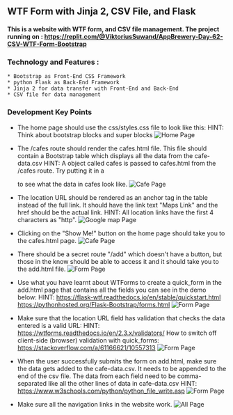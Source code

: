 ## WTF Form with Jinja 2, CSV File, and Flask
#### This is a website with WTF form, and CSV file management. The project running on : https://replit.com/@ViktoriusSuwand/AppBrewery-Day-62-CSV-WTF-Form-Bootstrap

### Technology and Features :
    * Bootstrap as Front-End CSS Framework
    * python Flask as Back-End Framework
    * Jinja 2 for data transfer with Front-End and Back-End
    * CSV file for data management
    
### Development Key Points
- The home page should use the css/styles.css file to look like this:
   HINT: Think about bootstrap blocks and super blocks
   ![Home Page](static/img/1.gif)

* The /cafes route should render the cafes.html file. This file should contain a Bootstrap table which displays all the data from the cafe-data.csv
   HINT: A object called cafes is passed to cafes.html from the /cafes route. Try putting it in a <p> to see what the data in cafes look like.
   ![Cafe Page](static/img/2.gif)

* The location URL should be rendered as an anchor tag <a> in the table instead of the full link.
   It should have the link text "Maps Link" and the href should be the actual link.
   HINT: All location links have the first 4 characters as "http".
   ![Google map Page](static/img/3.gif)

* Clicking on the "Show Me!" button on the home page should take you to the cafes.html page.
   ![Cafe Page](static/img/4.gif)

* There should be a secret route "/add" which doesn't have a button, but those in the know should be able to access it and it should take you to the add.html file.
   ![Form Page](static/img/5.gif)

* Use what you have learnt about WTForms to create a quick_form in the add.html page
   that contains all the fields you can see in the demo below:
   HINT: https://flask-wtf.readthedocs.io/en/stable/quickstart.html
   https://pythonhosted.org/Flask-Bootstrap/forms.html
   ![Form Page](static/img/6.gif)

* Make sure that the location URL field has validation that checks the data entered is a valid URL:
   HINT: https://wtforms.readthedocs.io/en/2.3.x/validators/
   How to switch off client-side (browser) validation with quick_forms:
   https://stackoverflow.com/a/61166621/10557313
   ![Form Page](static/img/7.gif)

* When the user successfully submits the form on add.html, make sure the data gets added to the cafe-data.csv. It needs to be appended to the end of the csv file. The data from each field need to be comma-separated like all the other lines of data in cafe-data.csv
   HINT: https://www.w3schools.com/python/python_file_write.asp
   ![Form Page](static/img/8.gif)

* Make sure all the navigation links in the website work.
   ![All Page](static/img/9.gif)